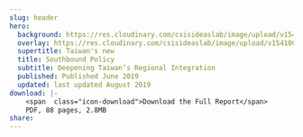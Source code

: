 ```yaml
---
slug: header
hero:
  background: https://res.cloudinary.com/csisideaslab/image/upload/v1541004113/on-the-radar/GettyImages-1054021808.jpg   
  overlay: https://res.cloudinary.com/csisideaslab/image/upload/v1541004113/on-the-radar/GettyImages-1054021808.jpg   
  supertitle: Taiwan's new
  title: Southbound Policy
  subtitle: Deepening Taiwan’s Regional Integration
  published: Published June 2019
  updated: last updated August 2019
download: |-
    <span  class="icon-download">Download the Full Report</span>
    PDF, 88 pages, 2.8MB
share:
---
```


